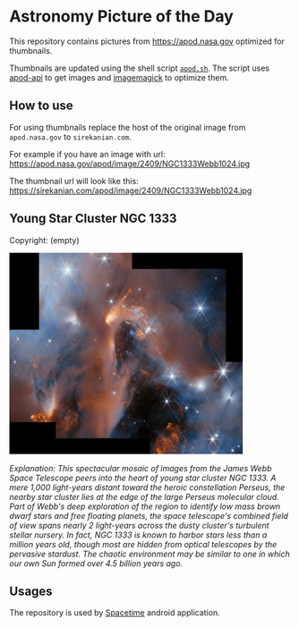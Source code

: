 # Astronomy Picture of the Day

This repository contains pictures from https://apod.nasa.gov optimized for thumbnails.

Thumbnails are updated using the shell script [`apod.sh`](apod.sh). The script
uses [apod-api](https://github.com/nasa/apod-api) to get images and [imagemagick](https://imagemagick.org) to
optimize them.

## How to use

For using thumbnails replace the host of the original image from `apod.nasa.gov` to `sirekanian.com`.

For example if you have an image with url:<br>
https://apod.nasa.gov/apod/image/2409/NGC1333Webb1024.jpg

The thumbnail url will look like this:<br>
https://sirekanian.com/apod/image/2409/NGC1333Webb1024.jpg

## Young Star Cluster NGC 1333

Copyright: (empty)

[![the picture of the day][1]][2]

_Explanation: This spectacular mosaic of images from the James Webb Space Telescope peers into the heart of young star cluster NGC 1333. A mere 1,000 light-years distant toward the heroic constellation Perseus, the nearby star cluster lies at the edge of the large Perseus molecular cloud. Part of Webb's deep exploration of the region to identify low mass brown dwarf stars and free floating planets, the space telescope's combined field of view spans nearly 2 light-years across the dusty cluster's turbulent stellar nursery. In fact, NGC 1333 is known to harbor stars less than a million years old, though most are hidden from optical telescopes by the pervasive stardust. The chaotic environment may be similar to one in which our own Sun formed over 4.5 billion years ago._

## Usages

The repository is used by [Spacetime][3] android application.

[1]: image/2409/NGC1333Webb1024.jpg

[2]: https://apod.nasa.gov/apod/image/2409/NGC1333Webb1024.jpg

[3]: https://github.com/sirekanian/spacetime
